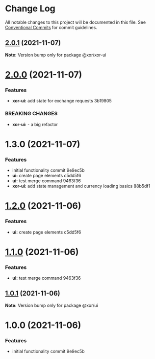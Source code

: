 # Change Log

All notable changes to this project will be documented in this file.
See [Conventional Commits](https://conventionalcommits.org) for commit guidelines.

## [2.0.1](/compare/@xor/xor-ui@2.0.0...@xor/xor-ui@2.0.1) (2021-11-07)

**Note:** Version bump only for package @xor/xor-ui





# [2.0.0](/compare/@xor/xor-ui@1.3.0...@xor/xor-ui@2.0.0) (2021-11-07)


### Features

* **xor-ui:** add state for exchange requests 3b19805


### BREAKING CHANGES

* **xor-ui:** - a big refactor





# 1.3.0 (2021-11-07)


### Features

* initial functionality commit 9e9ec5b
* **ui:** create page elements c5dd5f6
* **ui:** test merge command 9463f36
* **xor-ui:** add state management and currency loading basics 88b5df1





# [1.2.0](/compare/@xor/ui@1.1.0...@xor/ui@1.2.0) (2021-11-06)


### Features

* **ui:** create page elements c5dd5f6





# [1.1.0](/compare/@xor/ui@1.0.1...@xor/ui@1.1.0) (2021-11-06)


### Features

* **ui:** test merge command 9463f36





## [1.0.1](/compare/@xor/ui@1.0.0...@xor/ui@1.0.1) (2021-11-06)

**Note:** Version bump only for package @xor/ui





# 1.0.0 (2021-11-06)


### Features

* initial functionality commit 9e9ec5b

